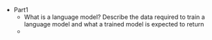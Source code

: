 - Part1
	- What is a language model? 
	  Describe the data required to train a language model
	  and what a trained model is expected to return
	-